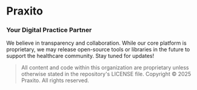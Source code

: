 # Praxito
### Your Digital Practice Partner

We believe in transparency and collaboration. While our core platform is proprietary, we may release open-source tools or libraries in the future to support the healthcare community. Stay tuned for updates!

> All content and code within this organization are proprietary unless otherwise stated in the repository's LICENSE file. Copyright © 2025 Praxito. All rights reserved.